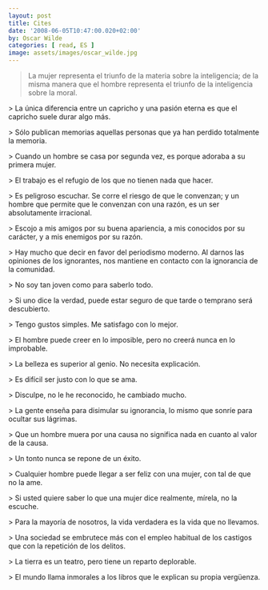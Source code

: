```yaml
---
layout: post
title: Cites
date: '2008-06-05T10:47:00.020+02:00'
by: Oscar Wilde
categories: [ read, ES ]
image: assets/images/oscar_wilde.jpg
---
```


> La mujer representa el triunfo de la materia sobre la inteligencia; de la misma manera que el hombre representa el triunfo de la inteligencia sobre la moral.
<p/>
> La única diferencia entre un capricho y una pasión eterna es que el capricho suele durar algo más.
<p/>
> Sólo publican memorias aquellas personas que ya han perdido totalmente la memoria.
<p/>
> Cuando un hombre se casa por segunda vez, es porque adoraba a su primera mujer.
<p/>
> El trabajo es el refugio de los que no tienen nada que hacer.
<p/>
> Es peligroso escuchar. Se corre el riesgo de que le convenzan; y un hombre que permite que le convenzan con una razón, es un ser absolutamente irracional.
<p/>
> Escojo a mis amigos por su buena apariencia, a mis conocidos por su carácter, y a mis enemigos por su razón.
<p/>
> Hay mucho que decir en favor del periodismo moderno. Al darnos las opiniones de los ignorantes, nos mantiene en contacto con la ignorancia de la comunidad.
<p/>
> No soy tan joven como para saberlo todo.
<p/>
> Si uno dice la verdad, puede estar seguro de que tarde o temprano será descubierto.
<p/>
> Tengo gustos simples. Me satisfago con lo mejor.
<p/>
> El hombre puede creer en lo imposible, pero no creerá nunca en lo improbable.
<p/>
> La belleza es superior al genio. No necesita explicación.
<p/>
> Es difícil ser justo con lo que se ama.
<p/>
> Disculpe, no le he reconocido, he cambiado mucho.
<p/>
> La gente enseña para disimular su ignorancia, lo mismo que sonríe para ocultar sus lágrimas.
<p/>
> Que un hombre muera por una causa no significa nada en cuanto al valor de la causa.
<p/>
> Un tonto nunca se repone de un éxito.
<p/>
> Cualquier hombre puede llegar a ser feliz con una mujer, con tal de que no la ame.
<p/>
> Si usted quiere saber lo que una mujer dice realmente, mírela, no la escuche.
<p/>
> Para la mayoría de nosotros, la vida verdadera es la vida que no llevamos.
<p/>
> Una sociedad se embrutece más con el empleo habitual de los castigos que con la repetición de los delitos.
<p/>
> La tierra es un teatro, pero tiene un reparto deplorable.
<p/>
> El mundo llama inmorales a los libros que le explican su propia vergüenza.
